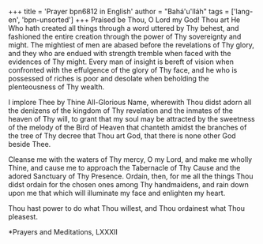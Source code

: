 +++
title = 'Prayer bpn6812 in English'
author = "Bahá'u'lláh"
tags = ['lang-en', 'bpn-unsorted']
+++
Praised be Thou, O Lord my God! Thou art He Who hath created all things through a word uttered by Thy behest, and fashioned the entire creation through the power of Thy sovereignty and might. The mightiest of men are abased before the revelations of Thy glory, and they who are endued with strength tremble when faced with the evidences of Thy might. Every man of insight is bereft of vision when confronted with the effulgence of the glory of Thy face, and he who is possessed of riches is poor and desolate when beholding the plenteousness of Thy wealth.

I implore Thee by Thine All-Glorious Name, wherewith Thou didst adorn all the denizens of the kingdom of Thy revelation and the inmates of the heaven of Thy will, to grant that my soul may be attracted by the sweetness of the melody of the Bird of Heaven that chanteth amidst the branches of the tree of Thy decree that Thou art God, that there is none other God beside Thee.

Cleanse me with the waters of Thy mercy, O my Lord, and make me wholly Thine, and cause me to approach the Tabernacle of Thy Cause and the adored Sanctuary of Thy Presence. Ordain, then, for me all the things Thou didst ordain for the chosen ones among Thy handmaidens, and rain down upon me that which will illuminate my face and enlighten my heart.

Thou hast power to do what Thou willest, and Thou ordainest what Thou pleasest.


*Prayers and Meditations, LXXXII
